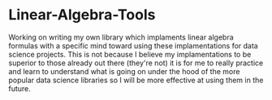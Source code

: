 # Linear-Algebra-Tools



Working on writing my own library which implaments linear algebra formulas with a specific mind toward using these implamentations for data science projects.
This is not because I believe my implamentations to be superior to those already out there (they're not) it is for me to really practice and learn to understand
what is going on under the hood of the more popular data science libraries so I will be more effective at using them in the future.
